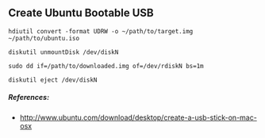 Create Ubuntu Bootable USB 
--------------------------

```
hdiutil convert -format UDRW -o ~/path/to/target.img ~/path/to/ubuntu.iso
```
```
diskutil unmountDisk /dev/diskN
```

```
sudo dd if=/path/to/downloaded.img of=/dev/rdiskN bs=1m
```
```
diskutil eject /dev/diskN
```

##### References:

- http://www.ubuntu.com/download/desktop/create-a-usb-stick-on-mac-osx
